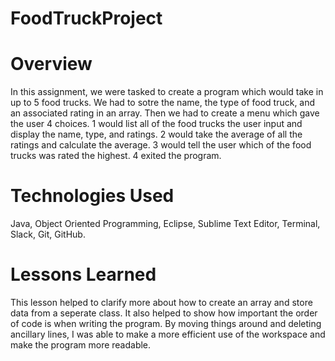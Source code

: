 # FoodTruckProject

# Overview 
In this assignment, we were tasked to create a program which would take in up to 5 food trucks. We had to sotre the name, the type of food truck, and an associated rating in an array. Then we had to create a menu which gave the user 4 choices. 1 would list all of the food trucks the user input and display the name, type, and ratings. 2 would take the average of all the ratings and calculate the average. 3 would tell the user which of the food trucks was rated the highest. 4 exited the program. 

# Technologies Used
Java, Object Oriented Programming, Eclipse, Sublime Text Editor, Terminal, Slack, Git, GitHub. 

# Lessons Learned
This lesson helped to clarify more about how to create an array and store data from a seperate class. It also helped to show how important the order of code is when writing the program. By moving things around and deleting ancillary lines, I was able to make a more efficient use of the workspace and make the program more readable. 



